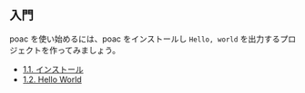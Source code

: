 ## 入門

poac を使い始めるには、poac をインストールし `Hello, world` を出力するプロジェクトを作ってみましょう。
* [1.1. インストール](installation.md)
* [1.2. Hello World](hello-world.md)
